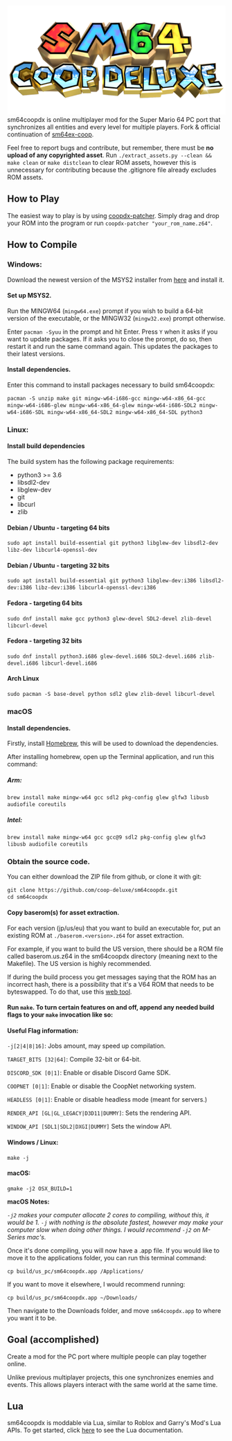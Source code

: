 ![sm64coopdx Logo](textures/segment2/custom_coopdx_logo.rgba32.png)
sm64coopdx is online multiplayer mod for the Super Mario 64 PC port that synchronizes all entities and every level for multiple players. Fork & official continuation of [sm64ex-coop](https://github.com/djoslin0/sm64ex-coop). 

Feel free to report bugs and contribute, but remember, there must be **no upload of any copyrighted asset**. 
Run `./extract_assets.py --clean && make clean` or `make distclean` to clear ROM assets, however this is unnecessary for contributing because the .gitignore file already excludes ROM assets.

## How to Play

The easiest way to play is by using [coopdx-patcher](https://github.com/coop-deluxe/coopdx-patcher/releases/latest/download/coopdx-patcher.zip). Simply drag and drop your ROM into the program or run `coopdx-patcher "your_rom_name.z64"`.

## How to Compile

### Windows:

Download the newest version of the MSYS2 installer from [here](https://github.com/msys2/msys2-installer/releases) and install it.

#### Set up MSYS2.

Run the MINGW64 (`mingw64.exe`) prompt if you wish to build a 64-bit version of the executable, or the MINGW32 (`mingw32.exe`) prompt otherwise.

Enter `pacman -Syuu` in the prompt and hit Enter. Press `Y` when it asks if you want to update packages. If it asks you to close the prompt, do so, then restart it and run the same command again. This updates the packages to their latest versions.

#### Install dependencies.
Enter this command to install packages necessary to build sm64coopdx:

```
pacman -S unzip make git mingw-w64-i686-gcc mingw-w64-x86_64-gcc mingw-w64-i686-glew mingw-w64-x86_64-glew mingw-w64-i686-SDL2 mingw-w64-i686-SDL mingw-w64-x86_64-SDL2 mingw-w64-x86_64-SDL python3
```

### Linux:

#### Install build dependencies
The build system has the following package requirements:

* python3 >= 3.6
* libsdl2-dev
* libglew-dev
* git
* libcurl
* zlib

#### Debian / Ubuntu - targeting 64 bits
```
sudo apt install build-essential git python3 libglew-dev libsdl2-dev libz-dev libcurl4-openssl-dev
```
#### Debian / Ubuntu - targeting 32 bits
```
sudo apt install build-essential git python3 libglew-dev:i386 libsdl2-dev:i386 libz-dev:i386 libcurl4-openssl-dev:i386
```
#### Fedora - targeting 64 bits
```
sudo dnf install make gcc python3 glew-devel SDL2-devel zlib-devel libcurl-devel
```
#### Fedora - targeting 32 bits
```
sudo dnf install python3.i686 glew-devel.i686 SDL2-devel.i686 zlib-devel.i686 libcurl-devel.i686
```
#### Arch Linux
```
sudo pacman -S base-devel python sdl2 glew zlib-devel libcurl-devel
```

### macOS
#### Install dependencies.

Firstly, install [Homebrew](https://brew.sh), this will be used to download the dependencies.

After installing homebrew, open up the Terminal application, and run this command:

##### Arm:
```
brew install make mingw-w64 gcc sdl2 pkg-config glew glfw3 libusb audiofile coreutils
```
##### Intel:
```
brew install make mingw-w64 gcc gcc@9 sdl2 pkg-config glew glfw3 libusb audiofile coreutils
```

### Obtain the source code.
You can either download the ZIP file from github, or clone it with git:
```
git clone https://github.com/coop-deluxe/sm64coopdx.git
cd sm64coopdx
```

#### Copy baserom(s) for asset extraction.
For each version (jp/us/eu) that you want to build an executable for, put an existing ROM at `./baserom.<version>.z64` for asset extraction.

For example, if you want to build the US version, there should be a ROM file called baserom.us.z64 in the sm64coopdx directory (meaning next to the Makefile). The US version is highly recommended.

If during the build process you get messages saying that the ROM has an incorrect hash, there is a possibility that it's a V64 ROM that needs to be byteswapped. To do that, use this [web tool](https://hack64.net/tools/swapper.php).

#### Run `make`. To turn certain features on and off, append any needed build flags to your `make` invocation like so:

#### Useful Flag information:
`-j[2|4|8|16]`: Jobs amount, may speed up compilation.

`TARGET_BITS [32|64]`: Compile 32-bit or 64-bit.

`DISCORD_SDK [0|1]`: Enable or disable Discord Game SDK.

`COOPNET [0|1]`: Enable or disable the CoopNet networking system.

`HEADLESS [0|1]`: Enable or disable headless mode (meant for servers.)

`RENDER_API [GL|GL_LEGACY|D3D11|DUMMY]`: Sets the rendering API.

`WINDOW_API [SDL1|SDL2|DXGI|DUMMY]` Sets the window API.

#### Windows / Linux:
```
make -j
```
#### macOS:
```
gmake -j2 OSX_BUILD=1
```
**macOS Notes:**

*`-j2` makes your computer allocate 2 cores to compiling, without this, it would be 1. `-j` with nothing is the absolute fastest, however may make your computer slow when doing other things. I would recommend `-j2` on M-Series mac's.*

Once it's done compiling, you will now have a .app file. If you would like to move it to the applications folder, you can run this terminal command:

```
cp build/us_pc/sm64coopdx.app /Applications/
```

If you want to move it elsewhere, I would recommend running:

```
cp build/us_pc/sm64coopdx.app ~/Downloads/
```

Then navigate to the Downloads folder, and move `sm64coopdx.app` to where you want it to be.

## Goal (accomplished)
Create a mod for the PC port where multiple people can play together online.

Unlike previous multiplayer projects, this one synchronizes enemies and events. This allows players interact with the same world at the same time.

## Lua
sm64coopdx is moddable via Lua, similar to Roblox and Garry's Mod's Lua APIs. To get started, click [here](docs/lua/lua.md) to see the Lua documentation.
